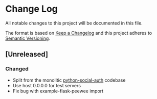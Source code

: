 # Change Log

All notable changes to this project will be documented in this file.

The format is based on [Keep a Changelog](http://keepachangelog.com/)
and this project adheres to [Semantic Versioning](http://semver.org/).

## [Unreleased]

### Changed
- Split from the monolitic [python-social-auth](https://github.com/omab/python-social-auth)
  codebase
- Use host 0.0.0.0 for test servers
- Fix bug with example-flask-peewee import

